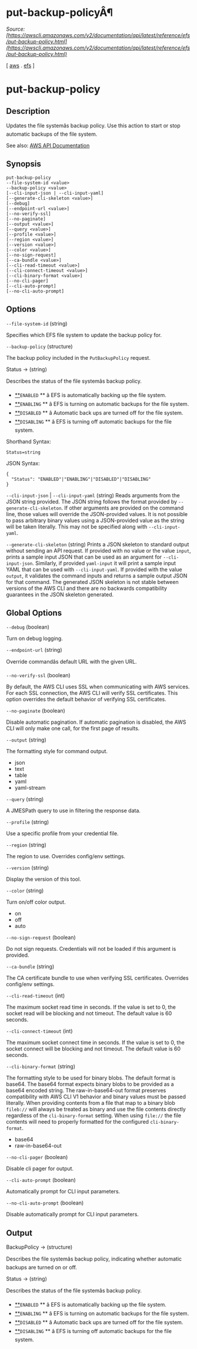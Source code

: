 # put-backup-policyÂ¶

*Source: [https://awscli.amazonaws.com/v2/documentation/api/latest/reference/efs/put-backup-policy.html](https://awscli.amazonaws.com/v2/documentation/api/latest/reference/efs/put-backup-policy.html)*

[ [aws](https://awscli.amazonaws.com/v2/documentation/api/latest/reference/index.html#cli-aws) . [efs](https://awscli.amazonaws.com/v2/documentation/api/latest/reference/efs/index.html#cli-aws-efs) ]

# put-backup-policy

## Description

Updates the file systemâs backup policy. Use this action to start or stop automatic backups of the file system.

See also: [AWS API Documentation](https://docs.aws.amazon.com/goto/WebAPI/elasticfilesystem-2015-02-01/PutBackupPolicy)

## Synopsis

```
put-backup-policy
--file-system-id <value>
--backup-policy <value>
[--cli-input-json | --cli-input-yaml]
[--generate-cli-skeleton <value>]
[--debug]
[--endpoint-url <value>]
[--no-verify-ssl]
[--no-paginate]
[--output <value>]
[--query <value>]
[--profile <value>]
[--region <value>]
[--version <value>]
[--color <value>]
[--no-sign-request]
[--ca-bundle <value>]
[--cli-read-timeout <value>]
[--cli-connect-timeout <value>]
[--cli-binary-format <value>]
[--no-cli-pager]
[--cli-auto-prompt]
[--no-cli-auto-prompt]
```

## Options

`--file-system-id` (string)

Specifies which EFS file system to update the backup policy for.

`--backup-policy` (structure)

The backup policy included in the `PutBackupPolicy` request.

Status -> (string)

Describes the status of the file systemâs backup policy.

- [**](https://awscli.amazonaws.com/v2/documentation/api/latest/reference/efs/put-backup-policy.html#id1)`ENABLED` ** â EFS is automatically backing up the file system.
- [**](https://awscli.amazonaws.com/v2/documentation/api/latest/reference/efs/put-backup-policy.html#id3)`ENABLING` ** â EFS is turning on automatic backups for the file system.
- [**](https://awscli.amazonaws.com/v2/documentation/api/latest/reference/efs/put-backup-policy.html#id5)`DISABLED` ** â Automatic back ups are turned off for the file system.
- [**](https://awscli.amazonaws.com/v2/documentation/api/latest/reference/efs/put-backup-policy.html#id7)`DISABLING` ** â EFS is turning off automatic backups for the file system.

Shorthand Syntax:

```
Status=string
```

JSON Syntax:

```
{
  "Status": "ENABLED"|"ENABLING"|"DISABLED"|"DISABLING"
}
```

`--cli-input-json` | `--cli-input-yaml` (string)
Reads arguments from the JSON string provided. The JSON string follows the format provided by `--generate-cli-skeleton`. If other arguments are provided on the command line, those values will override the JSON-provided values. It is not possible to pass arbitrary binary values using a JSON-provided value as the string will be taken literally. This may not be specified along with `--cli-input-yaml`.

`--generate-cli-skeleton` (string)
Prints a JSON skeleton to standard output without sending an API request. If provided with no value or the value `input`, prints a sample input JSON that can be used as an argument for `--cli-input-json`. Similarly, if provided `yaml-input` it will print a sample input YAML that can be used with `--cli-input-yaml`. If provided with the value `output`, it validates the command inputs and returns a sample output JSON for that command. The generated JSON skeleton is not stable between versions of the AWS CLI and there are no backwards compatibility guarantees in the JSON skeleton generated.

## Global Options

`--debug` (boolean)

Turn on debug logging.

`--endpoint-url` (string)

Override commandâs default URL with the given URL.

`--no-verify-ssl` (boolean)

By default, the AWS CLI uses SSL when communicating with AWS services. For each SSL connection, the AWS CLI will verify SSL certificates. This option overrides the default behavior of verifying SSL certificates.

`--no-paginate` (boolean)

Disable automatic pagination. If automatic pagination is disabled, the AWS CLI will only make one call, for the first page of results.

`--output` (string)

The formatting style for command output.

- json
- text
- table
- yaml
- yaml-stream

`--query` (string)

A JMESPath query to use in filtering the response data.

`--profile` (string)

Use a specific profile from your credential file.

`--region` (string)

The region to use. Overrides config/env settings.

`--version` (string)

Display the version of this tool.

`--color` (string)

Turn on/off color output.

- on
- off
- auto

`--no-sign-request` (boolean)

Do not sign requests. Credentials will not be loaded if this argument is provided.

`--ca-bundle` (string)

The CA certificate bundle to use when verifying SSL certificates. Overrides config/env settings.

`--cli-read-timeout` (int)

The maximum socket read time in seconds. If the value is set to 0, the socket read will be blocking and not timeout. The default value is 60 seconds.

`--cli-connect-timeout` (int)

The maximum socket connect time in seconds. If the value is set to 0, the socket connect will be blocking and not timeout. The default value is 60 seconds.

`--cli-binary-format` (string)

The formatting style to be used for binary blobs. The default format is base64. The base64 format expects binary blobs to be provided as a base64 encoded string. The raw-in-base64-out format preserves compatibility with AWS CLI V1 behavior and binary values must be passed literally. When providing contents from a file that map to a binary blob `fileb://` will always be treated as binary and use the file contents directly regardless of the `cli-binary-format` setting. When using `file://` the file contents will need to properly formatted for the configured `cli-binary-format`.

- base64
- raw-in-base64-out

`--no-cli-pager` (boolean)

Disable cli pager for output.

`--cli-auto-prompt` (boolean)

Automatically prompt for CLI input parameters.

`--no-cli-auto-prompt` (boolean)

Disable automatically prompt for CLI input parameters.

## Output

BackupPolicy -> (structure)

Describes the file systemâs backup policy, indicating whether automatic backups are turned on or off.

Status -> (string)

Describes the status of the file systemâs backup policy.

- [**](https://awscli.amazonaws.com/v2/documentation/api/latest/reference/efs/put-backup-policy.html#id9)`ENABLED` ** â EFS is automatically backing up the file system.
- [**](https://awscli.amazonaws.com/v2/documentation/api/latest/reference/efs/put-backup-policy.html#id11)`ENABLING` ** â EFS is turning on automatic backups for the file system.
- [**](https://awscli.amazonaws.com/v2/documentation/api/latest/reference/efs/put-backup-policy.html#id13)`DISABLED` ** â Automatic back ups are turned off for the file system.
- [**](https://awscli.amazonaws.com/v2/documentation/api/latest/reference/efs/put-backup-policy.html#id15)`DISABLING` ** â EFS is turning off automatic backups for the file system.